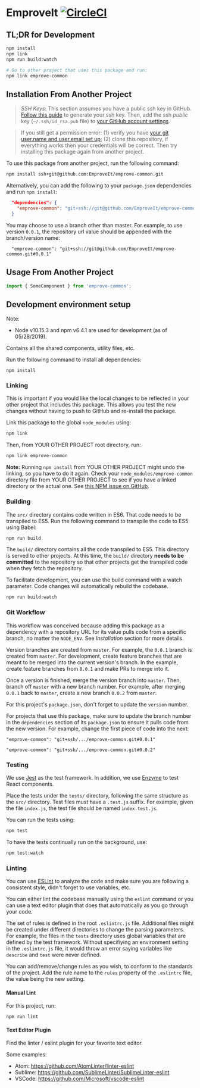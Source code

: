 # EmproveIt [![CircleCI](https://circleci.com/gh/EmproveIt/emprove-common.svg?style=svg&circle-token=99d090d940d5ee6734723ff566d174ee5f977b71)](https://circleci.com/gh/EmproveIt/emprove-common)

## TL;DR for Development

```sh
npm install
npm link
npm run build:watch

# Go to other project that uses this package and run:
npm link emprove-common
```

## Installation From Another Project

> *SSH Keys*: This section assumes you have a public ssh key in GitHub. [Follow this guide](https://help.github.com/articles/generating-a-new-ssh-key-and-adding-it-to-the-ssh-agent/) to generate your ssh key. Then, add the ssh *public* key (`~/.ssh/id_rsa.pub` file) to [your GitHub account settings](https://github.com/settings/keys).

> If you still get a permission error: (1) verify you have [your git user.name and user.email set up](https://git-scm.com/book/en/v2/Getting-Started-First-Time-Git-Setup); (2) clone this repository, if everything works then your credentials will be correct. Then try installing this package again from another project.

To use this package from another project, run the following command:

```sh
npm install ssh+git@github.com:EmproveIt/emprove-common.git
```

Alternatively, you can add the following to your `package.json` dependencies and run `npm install`:

```json
  "dependencies": {
    "emprove-common": "git+ssh://git@github.com/EmproveIt/emprove-common.git"
  }
```

You may choose to use a branch other than master. For example, to use version `0.0.1`, the repository url value should be appended with the branch/version name:

```
  "emprove-common": "git+ssh://git@github.com/EmproveIt/emprove-common.git#0.0.1"
```

## Usage From Another Project

```javascript
import { SomeComponent } from 'emprove-common';
```

## Development environment setup
Note:
- Node v10.15.3 and npm v6.4.1 are used for development (as of 05/28/2019).

Contains all the shared components, utility files, etc.

Run the following command to install all dependencies:

```
npm install
```

### Linking

This is important if you would like the local changes to be reflected in your other project that includes this package. This allows you test the new changes without having to push to GitHub and re-install the package.

Link this package to the global `node_modules` using:

```sh
npm link
```

Then, from YOUR OTHER PROJECT root directory, run:

```sh
npm link emprove-common
```

**Note:** Running `npm install` from YOUR OTHER PROJECT might undo the linking, so you have to do it again. Check your `node_modules/emprove-common` directory file from YOUR OTHER PROJECT to see if you have a linked directory or the actual one. See [this NPM issue on GitHub](https://github.com/npm/npm/issues/17287).

### Building

The `src/` directory contains code written in ES6. That code needs to be transpiled to ES5. Run the following command to transpile the code to ES5 using Babel:

```sh
npm run build
```

The `build/` directory contains all the code transpiled to ES5. This directory is served to other projects. At this time, the `build/` directory **needs to be committed** to the repository so that other projects get the transpiled code when they fetch the repository.

To facilitate development, you can use the build command with a watch parameter. Code changes will automatically rebuild the codebase.

```sh
npm run build:watch
```

### Git Workflow

This workflow was conceived because adding this package as a dependency with a repository URL for its value pulls code from a specific branch, no matter the `NODE_ENV`. See *Installation* section for more details.

Version branches are created from `master`. For example, the `0.0.1` branch is created from `master`. For development, create feature branches that are meant to be merged into the current version's branch. In the example, create feature branches from `0.0.1` and make PRs to merge into it.

Once a version is finished, merge the version branch into `master`. Then, branch off `master` with a new branch number. For example, after merging `0.0.1` back to `master`, create a new branch `0.0.2` from `master`.

For this project's `package.json`, don't forget to update the `version` number.

For projects that use this package, make sure to update the branch number in the `dependencies` section of its `package.json` to ensure it pulls code from the new version. For example, change the first piece of code into the next:

```
"emprove-common": "git+ssh/.../emprove-common.git#0.0.1"
```

```
"emprove-common": "git+ssh/.../emprove-common.git#0.0.2"
```

### Testing

We use [Jest](https://facebook.github.io/jest/) as the test framework. In addition, we use [Enzyme](http://airbnb.io/enzyme/) to test React components.

Place the tests under the `tests/` directory, following the same structure as the `src/` directory. Test files must have a `.test.js` suffix. For example, given the file `index.js`, the test file should be named `index.test.js`.

You can run the tests using:

```sh
npm test
```

To have the tests continually run on the background, use:

```sh
npm test:watch
```

### Linting

You can use [ESLint](https://eslint.org/) to analyze the code and make sure you are following a consistent style, didn't forget to use variables, etc.

You can either lint the codebase manually using the `eslint` command or you can use a text editor plugin that does that automatically as you go through your code.

The set of rules is defined in the root `.eslintrc.js` file. Additional files might be created under different directories to change the parsing parameters. For example, the files in the `tests` directory uses global variables that are defined by the test framework. Without specifiying an environment setting in the `.eslintrc.js` file, it would throw an error saying variables like `describe` and `test` were never defined.

You can add/remove/change rules as you wish, to conform to the standards of the project. Add the rule name to the `rules` property of the `.eslintrc` file, the value being the new setting.

#### Manual Lint

For this project, run:

```
npm run lint
```

#### Text Editor Plugin

Find the linter / eslint plugin for your favorite text editor.

Some examples:

* Atom: https://github.com/AtomLinter/linter-eslint
* Sublime: https://github.com/SublimeLinter/SublimeLinter-eslint
* VSCode: https://github.com/Microsoft/vscode-eslint
